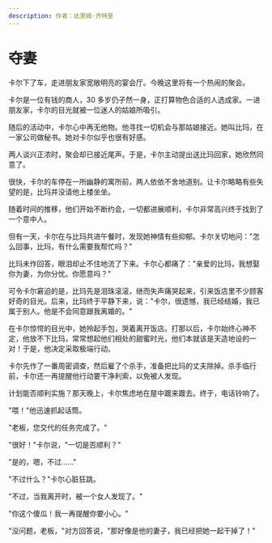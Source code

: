 ```yaml
---
description: 作者：达里姆·齐特里
---
```


# 夺妻

卡尔下了车，走进朋友家宽敞明亮的宴会厅。今晚这里将有一个热闹的聚会。

卡尔是一位有钱的商人，30 多岁仍孑然一身，正打算物色合适的人选成家。一进朋友家，卡尔的目光就被一位迷人的姑娘所吸引。

随后的活动中，卡尔心中再无他物。他寻找一切机会与那姑娘接近。她叫比玛，在一家公司做秘书。她对卡尔似乎也很有好感。

两人谈兴正浓时，聚会却已接近尾声。于是，卡尔主动提出送比玛回家，她欣然同意了。

很快，卡尔的车停在一所幽静的寓所前，两人依依不舍地道别。让卡尔略略有些失望的是，比玛并没请他上楼坐坐。

随着时间的推移，他们开始不断约会，一切都进展顺利，卡尔非常高兴终于找到了一个意中人。

但有一天，卡尔在与比玛共进午餐时，发现她神情有些抑郁。卡尔关切地问："怎么回事，比玛，有什么需要我帮忙吗？"

比玛未作回答，眼泪却止不住地流了下来。卡尔心都痛了："亲爱的比玛，我想娶你为妻，为你分忧。你愿意吗？"

可令卡尔窘迫的是，比玛先是泪珠滚滚，继而失声痛哭起来，引来饭店里不少顾客好奇的目光。后来，比玛终于平静下来，说："卡尔，很遗憾，我已经结婚，我已属于别人。他是不会同意跟我离婚的。"

在卡尔惊愕的目光中，她拎起手包，哭着离开饭店。打那以后，卡尔始终心神不定，他放不下比玛，常常想起他们相处的甜蜜时光，他们本就该是天造地设的一对！于是，他决定采取极端行动。

卡尔先作了一番周密调查，然后雇了个杀手，准备把比玛的丈夫除掉。杀手临行前，卡尔还一再提醒他行动要干净利索，以免被人发现。

计划能否顺利实施？那天晚上，卡尔焦虑地在屋中踱来踱去。终于，电话铃响了。

"喂！"他迅速抓起话筒。

"老板，您交代的任务完成了。"

"很好！"卡尔说，"一切是否顺利？"

"是的，嗯，不过……"

"不过什么？"卡尔心脏狂跳。

"不过，当我离开时，被一个女人发现了。"

"你这个傻瓜！我一再提醒你要小心。"

"没问题，老板，"对方回答说，"那好像是他的妻子，我已经把她一起干掉了！"
